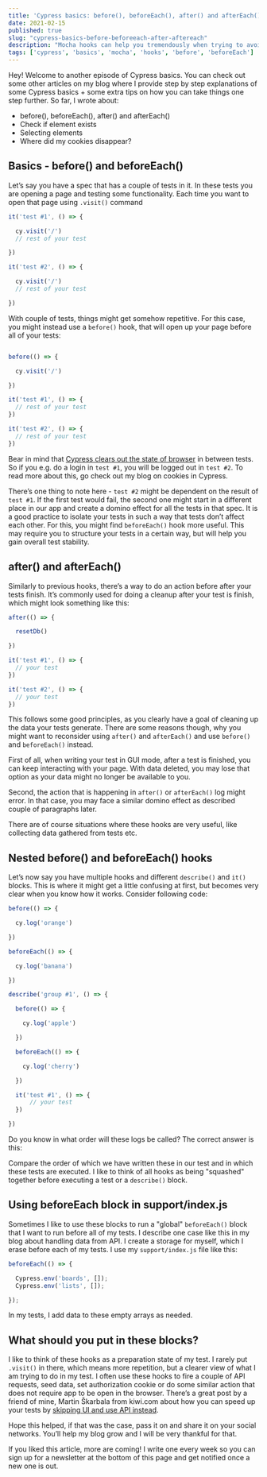 ```yaml
---
title: 'Cypress basics: before(), beforeEach(), after() and afterEach()'
date: 2021-02-15
published: true
slug: "cypress-basics-before-beforeeach-after-aftereach"
description: "Mocha hooks can help you tremendously when trying to avoid repetition in your tests. This article explains how these hooks work and how to use them effectively."
tags: ['cypress', 'basics', 'mocha', 'hooks', 'before', 'beforeEach']
---
```

Hey! Welcome to another episode of Cypress basics. You can check out some other articles on my blog where I provide step by step explanations of some Cypress basics + some extra tips on how you can take things one step further. So far, I wrote about:

- <nuxt-link to="/cypress-basics-before-beforeeach-after-aftereach">before(), beforeEach(), after() and afterEach()</nuxt-link>
- <nuxt-link to="/cypress-basics-check-if-element-exists">Check if element exists</nuxt-link>
- <nuxt-link to="/cypress-basics-selecting-elements">Selecting elements</nuxt-link>
- <nuxt-link to="/cypress-basics-where-did-my-cookies-disappear">Where did my cookies disappear?</nuxt-link>

## Basics - before() and beforeEach()
Let’s say you have a spec that has a couple of tests in it. In these tests you are opening a page and testing some functionality. Each time you want to open that page using `.visit()` command
```js
it('test #1', () => {

  cy.visit('/')
  // rest of your test

})

it('test #2', () => {

  cy.visit('/')
  // rest of your test

})
```
With couple of tests, things might get somehow repetitive. For this case, you might instead use a `before()` hook, that will open up your page before all of your tests:
```js

before(() => {

  cy.visit('/')

})

it('test #1', () => {
  // rest of your test
})

it('test #2', () => {
  // rest of your test
})
```
Bear in mind that [Cypress clears out the state of browser](https://docs.cypress.io/api/commands/clearcookies.html#Syntax) in between tests. So if you e.g. do a login in `test #1`, you will be logged out in `test #2`. To read more about this, go check out my blog on cookies in <nuxt-link to="/cypress-basics-where-did-my-cookies-disappear">Cypress</nuxt-link>.

There’s one thing to note here - `test #2` might be dependent on the result of `test #1`. If the first test would fail, the second one might start in a different place in our app and create a domino effect for all the tests in that spec. It is a good practice to isolate your tests in such a way that tests don’t affect each other. For this, you might find `beforeEach()` hook more useful. This may require you to structure your tests in a certain way, but will help you gain overall test stability.

## after() and afterEach()
Similarly to previous hooks, there’s a way to do an action before after your tests finish. It’s commonly used for doing a cleanup after your test is finish, which might look something like this:
```js
after(() => {

  resetDb()

})

it('test #1', () => {
  // your test
})

it('test #2', () => {
  // your test
})
```
This follows some good principles, as you clearly have a goal of cleaning up the data your tests generate. There are some reasons though, why you might want to reconsider using `after()` and `afterEach()` and use `before()` and `beforeEach()` instead.

First of all, when writing your test in GUI mode, after a test is finished, you can keep interacting with your page. With data deleted, you may lose that option as your data might no longer be available to you.

Second, the action that is happening in `after()` or `afterEach()` log might error. In that case, you may face a similar domino effect as described couple of paragraphs later.

There are of course situations where these hooks are very useful, like collecting data gathered from tests etc.

## Nested before() and beforeEach() hooks
Let’s now say you have multiple hooks and different `describe()` and `it()` blocks. This is where it might get a little confusing at first, but becomes very clear when you know how it works. Consider following code:
```js
before(() => {

  cy.log('orange')

})

beforeEach(() => {

  cy.log('banana')

})

describe('group #1', () => {

  before(() => {

    cy.log('apple')

  })

  beforeEach(() => {

    cy.log('cherry')

  })

  it('test #1', () => {
      // your test
  })

})
```

Do you know in what order will these logs be called? The correct answer is this:
<v-img alt="before and beforeEach hooks" src="hooks.png"></v-img>

Compare the order of which we have written these in our test and in which these tests are executed. I like to think of all hooks as being "squashed" together before executing a test or a `describe()` block.

## Using beforeEach block in support/index.js
Sometimes I like to use these blocks to run a "global" `beforeEach()` block that I want to run before all of my tests. I describe one case like this in my blog about <nuxt-link to="/working-with-api-response-data-in-cypress">handling data from API</nuxt-link>. I create a storage for myself, which I erase before each of my tests. I use my `support/index.js` file like this:
```js [support/index.js]
beforeEach(() => {

  Cypress.env('boards', []);
  Cypress.env('lists', []);

});
```
In my tests, I add data to these empty arrays as needed.

## What should you put in these blocks?
I like to think of these hooks as a preparation state of my test. I rarely put `.visit()` in there, which means more repetition, but a clearer view of what I am trying to do in my test. I often use these hooks to fire a couple of API requests, seed data, set authorization cookie or do some similar action that does not require app to be open in the browser. There’s a great post by a friend of mine, Martin Škarbala from kiwi.com about how you can speed up your tests by <a href="https://code.kiwi.com/skip-the-ui-using-api-calls-d358b9b61b91">skipping UI and use API instead</a>.

Hope this helped, if that was the case, pass it on and share it on your social networks. You’ll help my blog grow and I will be very thankful for that.

If you liked this article, more are coming! I write one every week so you can sign up for a newsletter at the bottom of this page and get notified once a new one is out.